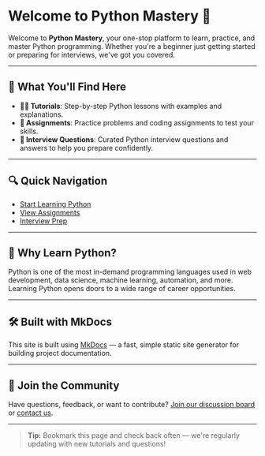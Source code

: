 # Welcome to Python Mastery 🐍

Welcome to **Python Mastery**, your one-stop platform to learn, practice, and master Python programming. Whether you're a beginner just getting started or preparing for interviews, we've got you covered.

---

## 🚀 What You'll Find Here

- **👨‍🏫 Tutorials**: Step-by-step Python lessons with examples and explanations.
- **📝 Assignments**: Practice problems and coding assignments to test your skills.
- **💼 Interview Questions**: Curated Python interview questions and answers to help you prepare confidently.

---

## 🔍 Quick Navigation

- [Start Learning Python](tutorials/index.md)
- [View Assignments](assignments/index.md)
- [Interview Prep](interview-questions/index.md)

---

## 📌 Why Learn Python?

Python is one of the most in-demand programming languages used in web development, data science, machine learning, automation, and more. Learning Python opens doors to a wide range of career opportunities.

---

## 🛠 Built with MkDocs

This site is built using [MkDocs](https://www.mkdocs.org/) — a fast, simple static site generator for building project documentation.

---

## 👥 Join the Community

Have questions, feedback, or want to contribute? [Join our discussion board](#) or [contact us](#).

---

> **Tip:** Bookmark this page and check back often — we're regularly updating with new tutorials and questions!
